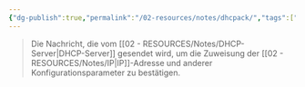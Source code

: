 ```yaml
---
{"dg-publish":true,"permalink":"/02-resources/notes/dhcpack/","tags":["netzwerk/protocol"],"noteIcon":""}
---
```


>Die Nachricht, die vom [[02 - RESOURCES/Notes/DHCP-Server\|DHCP-Server]] gesendet wird, um die Zuweisung der [[02 - RESOURCES/Notes/IP\|IP]]-Adresse und anderer Konfigurationsparameter zu bestätigen.